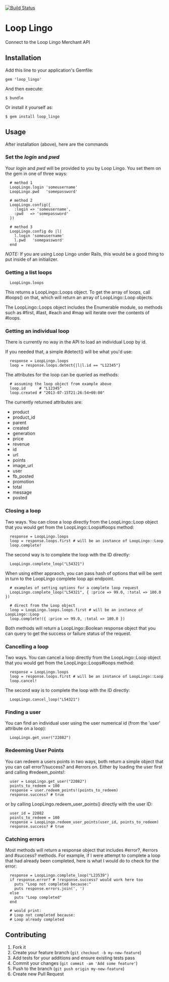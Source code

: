 [![Build Status](https://travis-ci.org/deseretbook/loop_lingo.png?branch=master)](https://travis-ci.org/deseretbook/loop_lingo)

# Loop Lingo

Connect to the Loop Lingo Merchant API

## Installation

Add this line to your application's Gemfile:

    gem 'loop_lingo'

And then execute:

    $ bundle

Or install it yourself as:

    $ gem install loop_lingo

## Usage

After installation (above), here are the commands

### Set the _login_ and _pwd_

Your *login* and *pwd* will be provided to you by Loop Lingo.  You set them on
the gem in one of three ways:

```
  # method 1
  LoopLingo.login 'someusername'
  LoopLingo.pwd   'somepassword'

  # method 2
  LoopLingo.config({
    :login => 'someusername',
    :pwd   => 'somepassword'
  })

  # method 3
  LoopLingo.config do |l|
    l.login 'someusername'
    l.pwd   'somepassword'
  end
```

*NOTE:* If you are using Loop Lingo under Rails, this would be a good thing to
put inside of an initializer.

### Getting a list loops

```
  LoopLingo.loops
```

This returns a LoopLingo::Loops object. To get the array of loops,
call #loops() on that, which will return an array of LoopLingo::Loop objects.

The LoopLingo::Loops object includes the Enumerable module, so methods such
as #first, #last, #each and #map will iterate over the contents of #loops.

### Getting an individual loop

There is currently no way in the API to load an individual Loop by id.

If you needed that, a simple #detect() will be what you'd use:

```
  response = LoopLingo.loops
  loop = response.loops.detect{|l|l.id == "L12345"}
```

The attributes for the loop can be queried as methods:

```
  # assuming the loop object from example above
  loop.id      # "L12345"
  loop.created # "2013-07-15T21:26:54+00:00"
```

The currently returned attributes are:

  * product
  * product_id
  * parent
  * created
  * generation
  * price
  * revenue
  * id
  * url
  * points
  * image_url
  * user
  * fb_posted
  * promotion
  * total
  * message
  * posted

### Closing a loop

Two ways.  You can close a loop directly from the LoopLingo::Loop object that
you would get from the LoopLingo::Loops#loops method:

```
  response = LoopLingo.loops
  loop = response.loops.first # will be an instance of LoopLingo::Loop
  loop.complete!
```

The second way is to complete the loop with the ID directly:

```
  LoopLingo.complete_loop("L54321")
```

When using either appraoch, you can pass hash of options that will be sent in
turn to the LoopLingo complete loop api endpoint.

```
  # examples of setting options for a complete loop request
  LoopLingo.complete_loop("L54321", { :price => 99.0, :total => 100.0 })

  # direct from the Loop object
  loop = LoopLingo.loops.loops.first # will be an instance of LoopLingo::Loop
  loop.complete!({ :price => 99.0, :total => 100.0 })
```

Both methods will return a LoopLingo::Boolean response object that you can
query to get the success or failure status of the request.

### Cancelling a loop

Two ways.  You can cancel a loop directly from the LoopLingo::Loop object that
you would get from the LoopLingo::Loops#loops method:

```
  response = LoopLingo.loops
  loop = response.loops.first # will be an instance of LoopLingo::Loop
  loop.cancel!
```

The second way is to complete the loop with the ID directly:

```
  LoopLingo.cancel_loop("L54321")
```

### Finding a user

You can find an individual user using the user numerical id (from the 'user'
attribute on a loop):

```
  LoopLingo.get_user("22082")
```

### Redeeming User Points

You can redeem a users points in two ways, both return a simple object that
you can call error?/success? and #errors on. Either by loading the user first
and calling #redeem_points!:

```
  user = LoopLingo.get_user("22082")
  points_to_redeem = 100
  response = user.redeem_points!(points_to_redeem)
  response.success? # true
```

or by calling LoopLingo.redeem_user_points() directly with the user ID:

```
  user_id = 22082
  points_to_redeem = 100
  response = LoopLingo.redeem_user_points(user_id, points_to_redeem)
  response.success? # true
```

### Catching errors

Most methods will return a response object that includes #error?, #errors
and #success? methods.  For example, if I were attempt to complete a loop that
had already been completed, here is what I would do to check for the error:

```
  response = LoopLingo.complete_loop("L23539")
  if response.error? # !response.success? would work here too
    puts "Loop not completed because:"
    puts response.errors.join(', ')
  else
    puts "Loop completed"
  end

  # would print:
  # Loop not completed because:
  # Loop already completed
```

## Contributing

1. Fork it
2. Create your feature branch (`git checkout -b my-new-feature`)
3. Add tests for your additions and ensure existing tests pass
4. Commit your changes (`git commit -am 'Add some feature'`)
5. Push to the branch (`git push origin my-new-feature`)
6. Create new Pull Request
